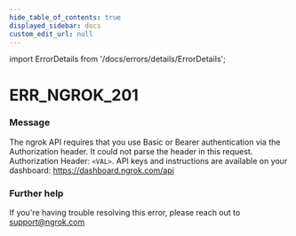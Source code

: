 ```yaml
---
hide_table_of_contents: true
displayed_sidebar: docs
custom_edit_url: null
---
```


import ErrorDetails from '/docs/errors/details/ErrorDetails';

# ERR_NGROK_201

### Message
The ngrok API requires that you use Basic or Bearer authentication via the Authorization header. It could not parse the header in this request. Authorization Header: `<VAL>`. API keys and instructions are available on your dashboard: https://dashboard.ngrok.com/api

### Further help
If you're having trouble resolving this error, please reach out to [support@ngrok.com](mailto:support@ngrok.com?subject=Help%20with%20ERR_NGROK_201)

<ErrorDetails error='err_ngrok_201' />
